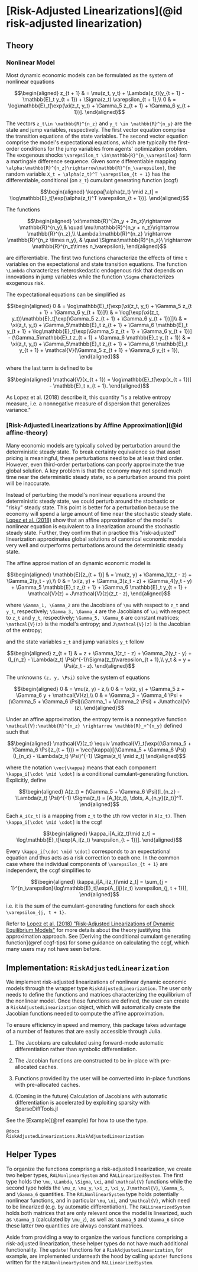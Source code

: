 # [Risk-Adjusted Linearizations](@id risk-adjusted linearization)

## Theory

### Nonlinear Model
Most dynamic economic models can be formulated as the system of nonlinear equations

```math
\begin{aligned}
    z_{t + 1} & = \mu(z_t, y_t) + \Lambda(z_t)(y_{t + 1} - \mathbb{E}_t y_{t + 1}) + \Sigma(z_t) \varepsilon_{t + 1},\\
    0 & = \log\mathbb{E}_t[\exp(\xi(z_t, y_t) + \Gamma_5 z_{t + 1} + \Gamma_6 y_{t + 1})].
\end{aligned}
```

The vectors ``z_t\in \mathbb{R}^{n_z}`` and ``y_t \in \mathbb{R}^{n_y}`` are the state and jump variables, respectively.
The first vector equation comprise the transition equations of the state variables.
The second vector equation comprise the model's expectational equations, which are typically
the first-order conditions for the jump variables from agents' optimization problem.
The exogenous shocks
``\varepsilon_t \in\mathbb{R}^{n_\varepsilon}`` form a martingale difference sequence. Given some
differentiable mapping ``\alpha:\mathbb{R}^{n_z}\rightarrow\mathbb{R}^{n_\varepsilon}``,
the random variable ``X_t = \alpha(z_t)^T \varepsilon_{t + 1}`` has the
differentiable, conditional (on ``z_t``) cumulant generating function (ccgf)

```math
\begin{aligned}
\kappa[\alpha(z_t) \mid z_t] = \log\mathbb{E}_t[\exp(\alpha(z_t)^T \varepsilon_{t + 1})].
\end{aligned}
```

The functions
```math
\begin{aligned}
\xi:\mathbb{R}^{2n_y + 2n_z}\rightarrow \mathbb{R}^{n_y},& \quad \mu:\mathbb{R}^{n_y + n_z}\rightarrow \mathbb{R}^{n_z},\\
\Lambda:\mathbb{R}^{n_z} \rightarrow \mathbb{R}^{n_z \times n_y}, & \quad \Sigma:\mathbb{R}^{n_z}\ \rightarrow \mathbb{R}^{n_z\times n_\varepsilon},
\end{aligned}
```
are differentiable. The first two functions characterize the effects of time ``t`` variables on the expectational and
state transition equations. The function ``\Lambda`` characterizes heteroskedastic endogenous risk that depends on
innovations in jump variables while the function ``\Sigma`` characterizes exogenous risk.

The expectational equations can be simplified as
```math
\begin{aligned}
0 & = \log\mathbb{E}_t[\exp(\xi(z_t, y_t) + \Gamma_5 z_{t + 1} + \Gamma_6 y_{t + 1})]\\
  & = \log[\exp(\xi(z_t, y_t))\mathbb{E}_t[\exp(\Gamma_5 z_{t + 1} + \Gamma_6 y_{t + 1})]]\\
  & = \xi(z_t, y_t) + \Gamma_5\mathbb{E}_t z_{t + 1} + \Gamma_6 \mathbb{E}_t y_{t + 1} + \log\mathbb{E}_t[\exp(\Gamma_5 z_{t + 1} + \Gamma_6 y_{t + 1})] - (\Gamma_5\mathbb{E}_t z_{t + 1} + \Gamma_6 \mathbb{E}_t y_{t + 1})
  & = \xi(z_t, y_t) + \Gamma_5\mathbb{E}_t z_{t + 1} + \Gamma_6 \mathbb{E}_t y_{t + 1} + \mathcal{V}(\Gamma_5 z_{t + 1} + \Gamma_6 y_{t + 1}),
\end{aligned}
```
where the last term is defined to be
```math
\begin{aligned}
\mathcal{V}(x_{t + 1}) = \log\mathbb{E}_t[\exp(x_{t + 1})] - \mathbb{E}_t x_{t + 1}.
\end{aligned}
```
As Lopez et al. (2018) describe it, this quantity "is a relative entropy measure, i.e. a nonnegative measure of dispersion that generalizes variance."

### [Risk-Adjusted Linearizations by Affine Approximation](@id affine-theory)

Many economic models are typically solved by perturbation around the deterministic steady state. To break certainty equivalence so that
asset pricing is meaningful, these perturbations need to be at least third order. However, even third-order perturbations
can poorly approximate the true global solution. A key problem is that the economy may not spend much time near the
deterministic steady state, so a perturbation around this point will be inaccurate.


Instead of perturbing the model's nonlinear equations around the deterministic steady state, we could perturb around the
stochastic or "risky" steady state. This point is better for a perturbation because the economy will spend a
large amount of time near the stochastic steady state. [Lopez et al. (2018)](https://ideas.repec.org/p/bfr/banfra/702.html)
show that an affine approximation of the model's nonlinear equation is equivalent to a linearization around the
stochastic steady state. Further, they confirm that in practice this "risk-adjusted" linearization approximates
global solutions of canonical economic models very well and outperforms perturbations around the deterministic steady state.

The affine approximation of an dynamic economic model is
```math
\begin{aligned}
    \mathbb{E}[z_{t + 1}] & = \mu(z, y) + \Gamma_1(z_t - z) + \Gamma_2(y_t - y),\\
    0                      & = \xi(z, y) + \Gamma_3(z_t - z) + \Gamma_4(y_t - y) + \Gamma_5 \mathbb{E}_t z_{t + 1} + \Gamma_6 \mathbb{E}_t y_{t + 1} + \mathcal{V}(z) + J\mathcal{V}(z)(z_t  - z),
\end{aligned}
```

where ``\Gamma_1, \Gamma_2`` are the Jacobians of ``\mu`` with respect to ``z_t`` and ``y_t``, respectively;
``\Gamma_3, \Gamma_4`` are the Jacobians of ``\xi`` with respect to ``z_t`` and ``y_t``, respectively;
``\Gamma_5, \Gamma_6`` are constant matrices; ``\mathcal{V}(z)`` is the model's entropy; and
``J\mathcal{V}(z)`` is the Jacobian of the entropy;

and the state variables ``z_t`` and jump variables ``y_t`` follow
```math
\begin{aligned}
    z_{t + 1} & = z + \Gamma_1(z_t - z) + \Gamma_2(y_t - y) + (I_{n_z} - \Lambda(z_t) \Psi)^{-1}\Sigma(z_t)\varepsilon_{t + 1},\\
    y_t       & = y + \Psi(z_t - z).
\end{aligned}
```

The unknowns ``(z, y, \Psi)`` solve the system of equations
```math
\begin{aligned}
0 & = \mu(z, y) - z,\\
0 & = \xi(z, y) + \Gamma_5 z + \Gamma_6 y + \mathcal{V}(z),\\
0 & = \Gamma_3 + \Gamma_4 \Psi + (\Gamma_5 + \Gamma_6 \Psi)(\Gamma_1 + \Gamma_2 \Psi) + J\mathcal{V}(z).
\end{aligned}
```

Under an affine approximation, the entropy term is a nonnegative function
``\mathcal{V}:\mathbb{R}^{n_z} \rightarrow \mathbb{R}_+^{n_y}`` defined such that
```math
\begin{aligned}
\mathcal{V}(z_t) \equiv \mathcal{V}_t(\exp((\Gamma_5 + \Gamma_6 \Psi)z_{t + 1})) = \vec{\kappa}[(\Gamma_5 + \Gamma_6 \Psi)(I_{n_z} - \Lambda(z_t) \Psi)^{-1} \Sigma(z_t) \mid z_t]
\end{aligned}
```
where the notation ``\vec{\kappa}`` means that each component ``\kappa_i[\cdot \mid \cdot]`` is a conditional cumulant-generating
function. Explicitly, define
```math
\begin{aligned}
A(z_t) = (\Gamma_5 + \Gamma_6 \Psi)(I_{n_z} - \Lambda(z_t) \Psi)^{-1} \Sigma(z_t) = [A_1(z_t), \dots, A_{n_y}(z_t)]^T.
\end{aligned}
```
Each ``A_i(z_t)`` is a mapping from ``z_t`` to the ``i``th row vector in ``A(z_t)``. Then
``\kappa_i[\cdot \mid \cdot]`` is the ccgf
```math
\begin{aligned}
\kappa_i[A_i(z_t)\mid z_t] = \log\mathbb{E}_t[\exp(A_i(z_t) \varepsilon_{t + 1})].
\end{aligned}
```
Every ``\kappa_i[\cdot \mid \cdot]`` corresponds to an expectational equation and thus
acts as a risk correction to each one. In the common case where the individual components of
``\varepsilon_{t + 1}`` are independent, the
ccgf simplifies to
```math
\begin{aligned}
\kappa_i[A_i(z_t)\mid z_t] = \sum_{j = 1}^{n_\varepsilon}\log\mathbb{E}_t[\exp(A_{ij}(z_t) \varepsilon_{j, t + 1})],
\end{aligned}
```
i.e. it is the sum of the cumulant-generating functions for each shock ``\varepsilon_{j, t + 1}``.

Refer to [Lopez et al. (2018) "Risk-Adjusted Linearizations of Dynamic Equilibrium Models"](https://ideas.repec.org/p/bfr/banfra/702.html) for more details about the theory justifying this approximation approach.
See [Deriving the conditional cumulant generating function](@ref ccgf-tips) for some guidance on calculating the ccgf, which
many users may not have seen before.

## Implementation: `RiskAdjustedLinearization`

We implement risk-adjusted linearizations of nonlinear dynamic economic models
through the wrapper type `RiskAdjustedLinearization`.
The user only needs to define the functions and matrices characterizing the equilibrium of the nonlinear model. Once these
functions are defined, the user can create a `RiskAdjustedLinearization` object, which will automatically
create the Jacobian functions needed to compute the affine approximation.

To ensure efficiency in speed and memory, this package takes advantage of a number of features that are easily
accessible through Julia.

1. The Jacobians are calculated using forward-mode automatic differentiation rather than symbolic differentiation.

2. The Jacobian functions are constructed to be in-place with pre-allocated caches.

3. Functions provided by the user will be converted into in-place functions with pre-allocated caches.

4. (Coming in the future) Calculation of Jacobians with automatic differentiation is accelerated by exploiting sparsity with SparseDiffTools.jl

See the [Example](@ref example) for how to use the type.

```
@docs
RiskAdjustedLinearizations.RiskAdjustedLinearization
```


## Helper Types
To organize the functions comprisng a risk-adjusted linearization, we create two helper types, `RALNonlinearSystem` and `RALLinearizedSystem`.
The first type holds the ``\mu``, ``\Lambda``, ``\Sigma``, ``\xi``, and ``\mathcal{V}`` functions while the second type holds
the ``\mu_z``, ``\mu_y``, ``\xi_z``, ``\xi_y``, ``J\mathcal{V}``, ``\Gamma_5``, and ``\Gamma_6`` quantities.
The `RALNonlinearSystem` type holds potentially nonlinear functions, and in particular ``\mu``, ``\xi``, and ``\mathcal{V}``,
which need to be linearized (e.g. by automatic differentiation). The `RALLinearizedSystem` holds both matrices that
are only relevant once the model is linearized, such as ``\Gamma_1`` (calculated by ``\mu_z``), as well as ``\Gamma_5`` and ``\Gamma_6``
since these latter two quantities are always constant matrices.

Aside from providing a way to organize the various functions comprising a risk-adjusted linearization, these helper types do not
have much additional functionality. The `update!` functions for a `RiskAdjustedLinearization`, for example, are implemented
underneath the hood by calling `update!` functions written for the `RALNonlinearSystem` and `RALLinearizedSystem`.
